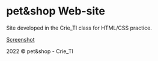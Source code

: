 # pet&shop Web-site

Site developed in the Crie_TI class for HTML/CSS practice.

[Screenshot](printOfWebsite.png)

2022 © pet&shop - Crie_TI
